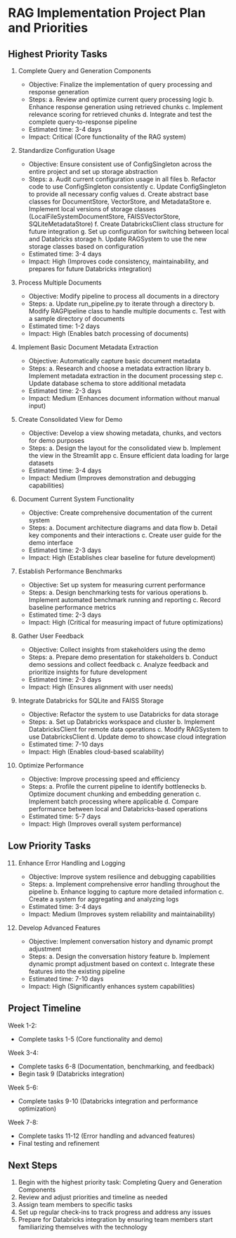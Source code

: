 # RAG Implementation Project Plan and Priorities

## Highest Priority Tasks

1. Complete Query and Generation Components
   - Objective: Finalize the implementation of query processing and response generation
   - Steps:
     a. Review and optimize current query processing logic
     b. Enhance response generation using retrieved chunks
     c. Implement relevance scoring for retrieved chunks
     d. Integrate and test the complete query-to-response pipeline
   - Estimated time: 3-4 days
   - Impact: Critical (Core functionality of the RAG system)

2. Standardize Configuration Usage
   - Objective: Ensure consistent use of ConfigSingleton across the entire project and set up storage abstraction
   - Steps:
     a. Audit current configuration usage in all files
     b. Refactor code to use ConfigSingleton consistently
     c. Update ConfigSingleton to provide all necessary config values
     d. Create abstract base classes for DocumentStore, VectorStore, and MetadataStore
     e. Implement local versions of storage classes (LocalFileSystemDocumentStore, FAISSVectorStore, SQLiteMetadataStore)
     f. Create DatabricksClient class structure for future integration
     g. Set up configuration for switching between local and Databricks storage
     h. Update RAGSystem to use the new storage classes based on configuration
   - Estimated time: 3-4 days
   - Impact: High (Improves code consistency, maintainability, and prepares for future Databricks integration)

3. Process Multiple Documents
   - Objective: Modify pipeline to process all documents in a directory
   - Steps:
     a. Update run_pipeline.py to iterate through a directory
     b. Modify RAGPipeline class to handle multiple documents
     c. Test with a sample directory of documents
   - Estimated time: 1-2 days
   - Impact: High (Enables batch processing of documents)

4. Implement Basic Document Metadata Extraction
   - Objective: Automatically capture basic document metadata
   - Steps:
     a. Research and choose a metadata extraction library
     b. Implement metadata extraction in the document processing step
     c. Update database schema to store additional metadata
   - Estimated time: 2-3 days
   - Impact: Medium (Enhances document information without manual input)

5. Create Consolidated View for Demo
   - Objective: Develop a view showing metadata, chunks, and vectors for demo purposes
   - Steps:
     a. Design the layout for the consolidated view
     b. Implement the view in the Streamlit app
     c. Ensure efficient data loading for large datasets
   - Estimated time: 3-4 days
   - Impact: Medium (Improves demonstration and debugging capabilities)

6. Document Current System Functionality
   - Objective: Create comprehensive documentation of the current system
   - Steps:
     a. Document architecture diagrams and data flow
     b. Detail key components and their interactions
     c. Create user guide for the demo interface
   - Estimated time: 2-3 days
   - Impact: High (Establishes clear baseline for future development)

7. Establish Performance Benchmarks
   - Objective: Set up system for measuring current performance
   - Steps:
     a. Design benchmarking tests for various operations
     b. Implement automated benchmark running and reporting
     c. Record baseline performance metrics
   - Estimated time: 2-3 days
   - Impact: High (Critical for measuring impact of future optimizations)

8. Gather User Feedback
   - Objective: Collect insights from stakeholders using the demo
   - Steps:
     a. Prepare demo presentation for stakeholders
     b. Conduct demo sessions and collect feedback
     c. Analyze feedback and prioritize insights for future development
   - Estimated time: 2-3 days
   - Impact: High (Ensures alignment with user needs)

9. Integrate Databricks for SQLite and FAISS Storage
   - Objective: Refactor the system to use Databricks for data storage
   - Steps:
     a. Set up Databricks workspace and cluster
     b. Implement DatabricksClient for remote data operations
     c. Modify RAGSystem to use DatabricksClient
     d. Update demo to showcase cloud integration
   - Estimated time: 7-10 days
   - Impact: High (Enables cloud-based scalability)

10. Optimize Performance
    - Objective: Improve processing speed and efficiency
    - Steps:
      a. Profile the current pipeline to identify bottlenecks
      b. Optimize document chunking and embedding generation
      c. Implement batch processing where applicable
      d. Compare performance between local and Databricks-based operations
    - Estimated time: 5-7 days
    - Impact: High (Improves overall system performance)

## Low Priority Tasks

11. Enhance Error Handling and Logging
    - Objective: Improve system resilience and debugging capabilities
    - Steps:
      a. Implement comprehensive error handling throughout the pipeline
      b. Enhance logging to capture more detailed information
      c. Create a system for aggregating and analyzing logs
    - Estimated time: 3-4 days
    - Impact: Medium (Improves system reliability and maintainability)

12. Develop Advanced Features
    - Objective: Implement conversation history and dynamic prompt adjustment
    - Steps:
      a. Design the conversation history feature
      b. Implement dynamic prompt adjustment based on context
      c. Integrate these features into the existing pipeline
    - Estimated time: 7-10 days
    - Impact: High (Significantly enhances system capabilities)

## Project Timeline

Week 1-2: 
- Complete tasks 1-5 (Core functionality and demo)

Week 3-4:
- Complete tasks 6-8 (Documentation, benchmarking, and feedback)
- Begin task 9 (Databricks integration)

Week 5-6:
- Complete tasks 9-10 (Databricks integration and performance optimization)

Week 7-8:
- Complete tasks 11-12 (Error handling and advanced features)
- Final testing and refinement

## Next Steps

1. Begin with the highest priority task: Completing Query and Generation Components
2. Review and adjust priorities and timeline as needed
3. Assign team members to specific tasks
4. Set up regular check-ins to track progress and address any issues
5. Prepare for Databricks integration by ensuring team members start familiarizing themselves with the technology